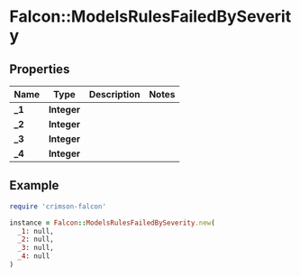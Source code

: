 # Falcon::ModelsRulesFailedBySeverity

## Properties

| Name | Type | Description | Notes |
| ---- | ---- | ----------- | ----- |
| **_1** | **Integer** |  |  |
| **_2** | **Integer** |  |  |
| **_3** | **Integer** |  |  |
| **_4** | **Integer** |  |  |

## Example

```ruby
require 'crimson-falcon'

instance = Falcon::ModelsRulesFailedBySeverity.new(
  _1: null,
  _2: null,
  _3: null,
  _4: null
)
```

